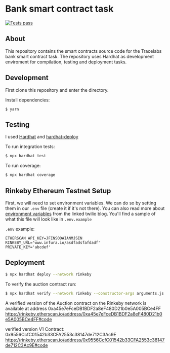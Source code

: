 # Bank smart contract task

[![Tests pass](https://github.com/damilolaedwards/tracelabs-challenge/workflows/main.yml/badge.svg)](https://github.com/damilolaedwards/tracelabs-challenge/actions/workflows/main.yml)

## About

This repository contains the smart contracts source code for the Tracelabs bank smart contract task. The repository uses Hardhat as development enviroment for compilation, testing and deployment tasks.

## Development

First clone this repository and enter the directory.

Install dependencies:

```
$ yarn
```

## Testing

I used [Hardhat](https://hardhat.dev) and [hardhat-deploy](https://github.com/wighawag/hardhat-deploy)

To run integration tests:

```sh
$ npx hardhat test
```

To run coverage:

```sh
$ npx hardhat coverage
```

## Rinkeby Ethereum Testnet Setup

First, we will need to set environment variables. We can do so by setting them in our `.env` file (create it if it's not there). You can also read more about [environment variables](https://www.twilio.com/blog/2017/01/how-to-set-environment-variables.html) from the linked twilio blog. You'll find a sample of what this file will look like in `.env.example`

`.env` example:

```
ETHERSCAN_API_KEY=JFINSOOAIANMJSIN
RINKEBY_URL='www.infura.io/asdfadsfafdadf'
PRIVATE_KEY='abcdef'
```

## Deployment

```sh
$ npx hardhat deploy --network rinkeby
```

To verify the auction contract run:

```sh
$ npx hardhat verify --network rinkeby --constructor-args arguments.js DEPLOYED_CONTRACT_ADDRESS
```

A verified version of the Auction contract on the Rinkeby network is available at address 0xa45e7eFceDB1BDF2a8eF480D21b0e5A005BCe4FF
https://rinkeby.etherscan.io/address/0xa45e7eFceDB1BDF2a8eF480D21b0e5A005BCe4FF#code

verified version V1 Contract: 0x9556CcfC01542b33CFA2553c38147de712C3Ac9E
https://rinkeby.etherscan.io/address/0x9556CcfC01542b33CFA2553c38147de712C3Ac9E#code
